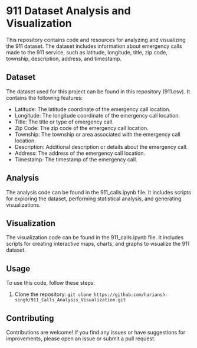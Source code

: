 # 911 Dataset Analysis and Visualization

This repository contains code and resources for analyzing and visualizing the 911 dataset. The dataset includes information about emergency calls made to the 911 service, such as latitude, longitude, title, zip code, township, description, address, and timestamp.

## Dataset

The dataset used for this project can be found in this repository (911.csv).
It contains the following features:

- Latitude: The latitude coordinate of the emergency call location.
- Longitude: The longitude coordinate of the emergency call location.
- Title: The title or type of emergency call.
- Zip Code: The zip code of the emergency call location.
- Township: The township or area associated with the emergency call location.
- Description: Additional description or details about the emergency call.
- Address: The address of the emergency call location.
- Timestamp: The timestamp of the emergency call.


## Analysis

The analysis code can be found in the 911_calls.ipynb file. It includes scripts for exploring the dataset, performing statistical analysis, and generating visualizations.

## Visualization

The visualization code can be found in the 911_calls.ipynb file. It includes scripts for creating interactive maps, charts, and graphs to visualize the 911 dataset.

## Usage

To use this code, follow these steps:

1. Clone the repository: `git clone https://github.com/hariansh-singh/911_Calls_Analysis_Visualization.git`

## Contributing

Contributions are welcome! If you find any issues or have suggestions for improvements, please open an issue or submit a pull request.
